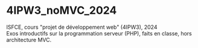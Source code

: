 # 4IPW3_noMVC_2024

ISFCE, cours "projet de développement web" (4IPW3), 2024     
Exos introductifs sur la programmation serveur (PHP), faits en classe, hors architecture MVC.
